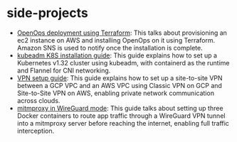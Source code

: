 # side-projects
- [OpenOps deployment using Terraform](./openops/README.md): This talks about provisioning an ec2 instance on AWS and installing OpenOps on it using Terraform. Amazon SNS is used to notify once the installation is complete.
- [kubeadm K8S installation guide](./Install_K8S_using_kubeadm.md): This guide explains how to set up a Kubernetes v1.32 cluster using kubeadm, with containerd as the runtime and Flannel for CNI networking.
- [VPN setup guide](./VPN_setup_GCP-AWS.md): This guide explains how to set up a site-to-site VPN between a GCP VPC and an AWS VPC using Classic VPN on GCP and Site-to-Site VPN on AWS, enabling private network communication across clouds.
- [mitmproxy in WireGuard mode](./mitm_wg/README.md): This guide talks about setting up three Docker containers to route app traffic through a WireGuard VPN tunnel into a mitmproxy server before reaching the internet, enabling full traffic interception.
